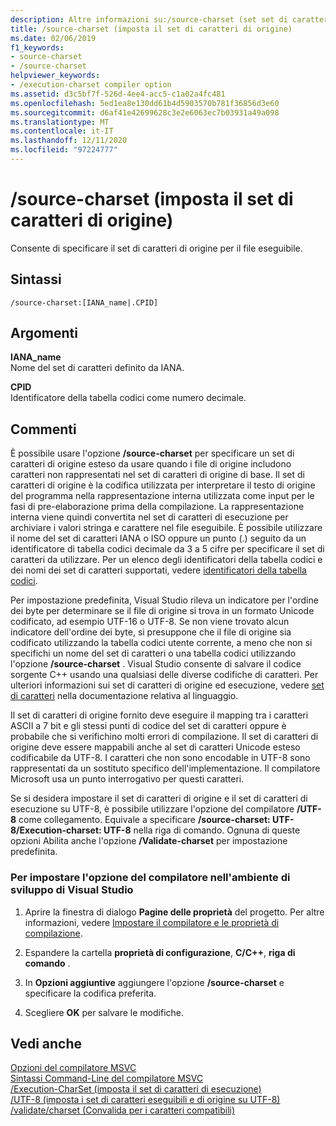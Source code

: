 ```yaml
---
description: Altre informazioni su:/source-charset (set set di caratteri di origine)
title: /source-charset (imposta il set di caratteri di origine)
ms.date: 02/06/2019
f1_keywords:
- source-charset
- /source-charset
helpviewer_keywords:
- /execution-charset compiler option
ms.assetid: d3c5bf7f-526d-4ee4-acc5-c1a02a4fc481
ms.openlocfilehash: 5ed1ea8e130dd61b4d5903570b781f36856d3e60
ms.sourcegitcommit: d6af41e42699628c3e2e6063ec7b03931a49a098
ms.translationtype: MT
ms.contentlocale: it-IT
ms.lasthandoff: 12/11/2020
ms.locfileid: "97224777"
---
```

# <a name="source-charset-set-source-character-set"></a>/source-charset (imposta il set di caratteri di origine)

Consente di specificare il set di caratteri di origine per il file eseguibile.

## <a name="syntax"></a>Sintassi

```
/source-charset:[IANA_name|.CPID]
```

## <a name="arguments"></a>Argomenti

**IANA_name**<br/>
Nome del set di caratteri definito da IANA.

**CPID**<br/>
Identificatore della tabella codici come numero decimale.

## <a name="remarks"></a>Commenti

È possibile usare l'opzione **/source-charset** per specificare un set di caratteri di origine esteso da usare quando i file di origine includono caratteri non rappresentati nel set di caratteri di origine di base. Il set di caratteri di origine è la codifica utilizzata per interpretare il testo di origine del programma nella rappresentazione interna utilizzata come input per le fasi di pre-elaborazione prima della compilazione. La rappresentazione interna viene quindi convertita nel set di caratteri di esecuzione per archiviare i valori stringa e carattere nel file eseguibile. È possibile utilizzare il nome del set di caratteri IANA o ISO oppure un punto (.) seguito da un identificatore di tabella codici decimale da 3 a 5 cifre per specificare il set di caratteri da utilizzare. Per un elenco degli identificatori della tabella codici e dei nomi dei set di caratteri supportati, vedere [identificatori della tabella codici](/windows/win32/Intl/code-page-identifiers).

Per impostazione predefinita, Visual Studio rileva un indicatore per l'ordine dei byte per determinare se il file di origine si trova in un formato Unicode codificato, ad esempio UTF-16 o UTF-8. Se non viene trovato alcun indicatore dell'ordine dei byte, si presuppone che il file di origine sia codificato utilizzando la tabella codici utente corrente, a meno che non si specifichi un nome del set di caratteri o una tabella codici utilizzando l'opzione **/source-charset** . Visual Studio consente di salvare il codice sorgente C++ usando una qualsiasi delle diverse codifiche di caratteri. Per ulteriori informazioni sui set di caratteri di origine ed esecuzione, vedere [set di caratteri](../../cpp/character-sets.md) nella documentazione relativa al linguaggio.

Il set di caratteri di origine fornito deve eseguire il mapping tra i caratteri ASCII a 7 bit e gli stessi punti di codice del set di caratteri oppure è probabile che si verifichino molti errori di compilazione. Il set di caratteri di origine deve essere mappabili anche al set di caratteri Unicode esteso codificabile da UTF-8. I caratteri che non sono encodable in UTF-8 sono rappresentati da un sostituto specifico dell'implementazione. Il compilatore Microsoft usa un punto interrogativo per questi caratteri.

Se si desidera impostare il set di caratteri di origine e il set di caratteri di esecuzione su UTF-8, è possibile utilizzare l'opzione del compilatore **/UTF-8** come collegamento. Equivale a specificare **/source-charset: UTF-8/Execution-charset: UTF-8** nella riga di comando. Ognuna di queste opzioni Abilita anche l'opzione **/Validate-charset** per impostazione predefinita.

### <a name="to-set-this-compiler-option-in-the-visual-studio-development-environment"></a>Per impostare l'opzione del compilatore nell'ambiente di sviluppo di Visual Studio

1. Aprire la finestra di dialogo **Pagine delle proprietà** del progetto. Per altre informazioni, vedere [Impostare il compilatore e le proprietà di compilazione](../working-with-project-properties.md).

1. Espandere la cartella **proprietà di configurazione**, **C/C++**, **riga di comando** .

1. In **Opzioni aggiuntive** aggiungere l'opzione **/source-charset** e specificare la codifica preferita.

1. Scegliere **OK** per salvare le modifiche.

## <a name="see-also"></a>Vedi anche

[Opzioni del compilatore MSVC](compiler-options.md)<br/>
[Sintassi Command-Line del compilatore MSVC](compiler-command-line-syntax.md)<br/>
[/Execution-CharSet (imposta il set di caratteri di esecuzione)](execution-charset-set-execution-character-set.md)<br/>
[/UTF-8 (imposta i set di caratteri eseguibili e di origine su UTF-8)](utf-8-set-source-and-executable-character-sets-to-utf-8.md)<br/>
[/validate/charset (Convalida per i caratteri compatibili)](validate-charset-validate-for-compatible-characters.md)
